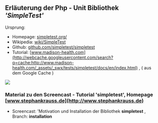 ## Erläuterung der Php - Unit Bibliothek *'SimpleTest'* 

Ursprung: 
+ Homepage: [simpletest.org/](http://simpletest.org/)  
+ Wikipedia: [wiki/SimpleTest](https://en.wikipedia.org/wiki/SimpleTest)  
+ Github: [github.com/simpletest/simpletest](https://github.com/simpletest/simpletest)  
+ Tutorial: [www.madison-health.com](http://webcache.googleusercontent.com/search?q=cache:http://www.madison-health.com/_assets/_swx/tests/simpletest/docs/en/index.html) , ( aus dem Google Cache )

![](http://i.imgur.com/oiaOUIX.png)

### Material zu den Screencast - Tutorial 'simpletest', Homepage [www.stephankrauss.de](http://www.stephankrauss.de)

+ Screencast: 'Motivation und Installation der Bibliothek **simpletest** , Branch: **installation**